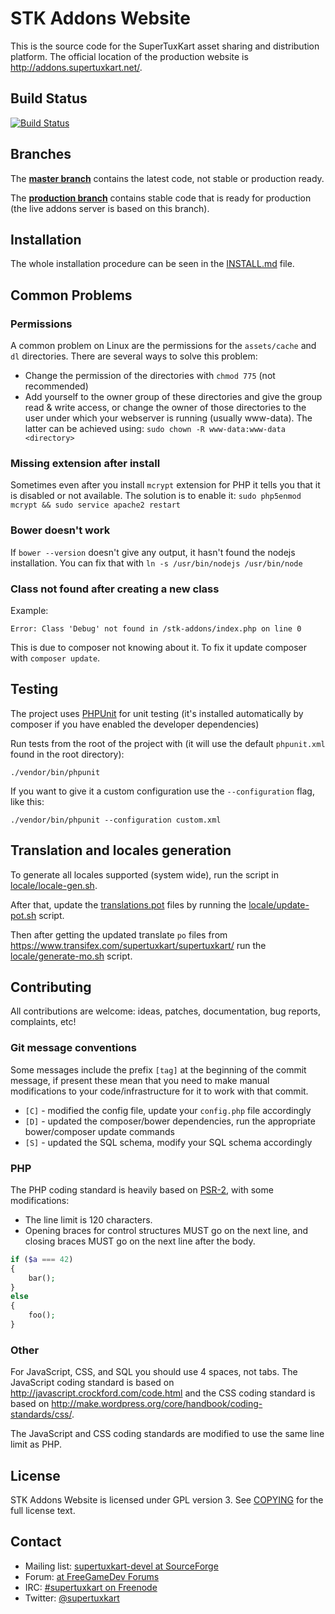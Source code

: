 # STK Addons Website
This is the source code for the SuperTuxKart asset sharing and distribution
platform. The official location of the production website is http://addons.supertuxkart.net/.

## Build Status
[![Build Status](https://travis-ci.org/leyyin/stk-addons.svg?branch=master)](https://travis-ci.org/leyyin/stk-addons)

## Branches
The **[master branch](https://github.com/supertuxkart/stk-addons)** contains the latest code, not stable or production ready.

The **[production branch](https://github.com/supertuxkart/stk-addons/tree/production)** contains stable code that is ready for production (the live addons server is based on this branch).

## Installation
The whole installation procedure can be seen in the [INSTALL.md](INSTALL.md) file.

## Common Problems

### Permissions
A common problem on Linux are the permissions for the `assets/cache` and `dl` directories.
There are several ways to solve this problem:
* Change the permission of the directories with `chmod 775` (not recommended)
* Add yourself to the owner group of these directories and give the group read & write access, or change the owner of those directories
to the user under which your webserver is running (usually www-data). The latter can be achieved using:
```sudo chown -R www-data:www-data <directory>```

### Missing extension after install
Sometimes even after you install `mcrypt` extension for PHP it tells you that it is disabled or not available.
The solution is to enable it: `sudo php5enmod mcrypt && sudo service apache2 restart`

### Bower doesn't work
If ```bower --version``` doesn't give any output, it hasn't found the nodejs installation. You can fix that with
```ln -s /usr/bin/nodejs /usr/bin/node```

### Class not found after creating a new class
Example:
```
Error: Class 'Debug' not found in /stk-addons/index.php on line 0
```

This is due to composer not knowing about it. To fix it update composer with `composer update`.

## Testing
The project uses [PHPUnit](http://phpunit.de/) for unit testing (it's installed automatically by composer if you have enabled the developer dependencies)

Run tests from the root of the project with (it will use the default `phpunit.xml` found in the root directory):

    ./vendor/bin/phpunit

If you want to give it a custom configuration use the `--configuration` flag, like this:

    ./vendor/bin/phpunit --configuration custom.xml

## Translation and locales generation
To generate all locales supported (system wide), run the script in [locale/locale-gen.sh](locale/locale-gen.sh).

After that, update the [translations.pot](locale/translations.pot) files by running the [locale/update-pot.sh](locale/update-pot.sh) script.

Then after getting the updated translate `po` files from https://www.transifex.com/supertuxkart/supertuxkart/ run the
[locale/generate-mo.sh](locale/generate-mo.sh) script.

## Contributing
All contributions are welcome: ideas, patches, documentation, bug reports, complaints, etc!

### Git message conventions
Some messages include the prefix `[tag]` at the beginning of the commit message, if present these mean
that you need to make manual modifications to your code/infrastructure for it to work with that commit.
- `[C]` - modified the config file, update your `config.php` file accordingly
- `[D]` - updated the composer/bower dependencies, run the appropriate bower/composer update commands
- `[S]` - updated the SQL schema, modify your SQL schema accordingly


### PHP
The PHP coding standard is heavily based on [PSR-2](http://www.php-fig.org/psr/psr-2/), with some modifications:
* The line limit is 120 characters.
* Opening braces for control structures MUST go on the next line, and closing braces MUST go on the next line after the body.
```php
if ($a === 42)
{
    bar();
}
else
{
    foo();
}
```

### Other

For JavaScript, CSS, and SQL you should use 4 spaces, not tabs.
The JavaScript coding standard is based on http://javascript.crockford.com/code.html and the
CSS coding standard is based on http://make.wordpress.org/core/handbook/coding-standards/css/.

The JavaScript and CSS coding standards are modified to use the same line limit as PHP.

## License
STK Addons Website is licensed under GPL version 3. See [COPYING](COPYING) for the full license text.

## Contact
* Mailing list: [supertuxkart-devel at SourceForge](http://sourceforge.net/p/supertuxkart/mailman/supertuxkart-devel/)
* Forum: [at FreeGameDev Forums](http://forum.freegamedev.net/viewforum.php?f=16)
* IRC: [#supertuxkart on Freenode](https://webchat.freenode.net/?channels=#supertuxkart)
* Twitter: [@supertuxkart](https://twitter.com/supertuxkart)


